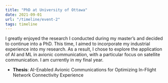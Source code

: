 ```yaml
---
title: "PhD at University of Ottawa"
date: 2021-09-01
url: "/timeline/event-2"
tags: timeline
---
```


I greatly enjoyed the research I conducted during my master’s and decided to continue into a PhD. This time, I aimed to incorporate my industrial experience into my research. As a result, I chose to explore the application of AI and ML in avionic communication, with a particular focus on satellite communication. I am currently in my final year. 
- **Thesis**: AI-Enabled Avionic Communications for Optimizing In-Flight Network Connectivity Experience